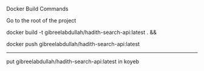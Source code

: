 Docker Build Commands

Go to the root of the project

docker build -t gibreelabdullah/hadith-search-api:latest . &&

docker push gibreelabdullah/hadith-search-api:latest

----------------------------------------------------

put gibreelabdullah/hadith-search-api:latest in koyeb